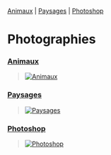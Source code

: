 [Animaux](/animaux#readme) | [Paysages](/paysages#readme) | [Photoshop](/photoshop#readme)

# Photographies

### [Animaux](/animaux#readme)
> [![Animaux](https://images.weserv.nl/?url=https://raw.githubusercontent.com/olivier3lanc/photographies/master/animaux/sauvages/img_4417.jpg&output=webp&w=976&dpr=2&q=40)](/animaux#readme)

### [Paysages](/paysages#readme)
> [![Paysages](https://images.weserv.nl/?url=https://raw.githubusercontent.com/olivier3lanc/photographies/master/paysages/automne/lac_thuile_automne_mg_6008__mg_6012-5-images_size_3200x1600.webp&output=webp&w=976&dpr=2&q=40)](/paysages#readme)

### [Photoshop](/photoshop#readme)
> [![Photoshop](https://images.weserv.nl/?url=https://raw.githubusercontent.com/olivier3lanc/photographies/master/photoshop/photo-montages/img_8651-wallpaper.jpg&output=webp&w=976&dpr=2&q=41)](/photoshop#readme)







